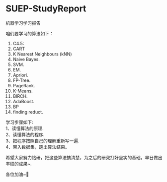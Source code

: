 # SUEP-StudyReport
机器学习学习报告

咱们要学习的算法如下：  
1. C4.5:  
2. CART  
3. K Nearest Neighbours (kNN)    
4. Naive Bayes.   
5. SVM.  
6. EM.  
7. Apriori.  
8. FP-Tree. 
9. PageRank. 
10. K-Means. 
11. BIRCH. 
12. AdaBoost. 
13. BP  
14. finding reduct. 

学习步骤如下:  
1、读懂算法的原理.   
2、读懂算法的程序.   
3、把程序按照自己的理解重新写一遍.   
4、带入数据集，跑出算法结果。      
  
希望大家努力钻研，把这些算法搞清楚，为之后的研究打好坚实的基础，早日做出丰硕的成果~. 

各位加油~💪
